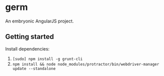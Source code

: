 germ
====

An embryonic AngularJS project.

Getting started
---------------

Install dependencies:

1. `[sudo] npm install -g grunt-cli`
2. `npm install && node node_modules/protractor/bin/webdriver-manager update --standalone`
